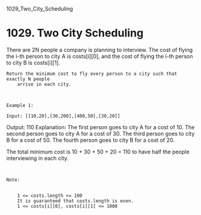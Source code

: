 1029_Two_City_Scheduling
# 1029. Two City Scheduling

There are 2N people a company is planning to interview. The cost of flying the
        i-th person to city A is costs[i][0], and the cost of
        flying the i-th person to city B is costs[i][1].

    Return the minimum cost to fly every person to a city such that exactly N people
        arrive in each city.

     

    Example 1:

    Input: [[10,20],[30,200],[400,50],[30,20]]
Output: 110
Explanation: 
The first person goes to city A for a cost of 10.
The second person goes to city A for a cost of 30.
The third person goes to city B for a cost of 50.
The fourth person goes to city B for a cost of 20.

The total minimum cost is 10 + 30 + 50 + 20 = 110 to have half the people interviewing in each city.

     

    Note:

    
        1 <= costs.length <= 100
        It is guaranteed that costs.length is even.
        1 <= costs[i][0], costs[i][1] <= 1000